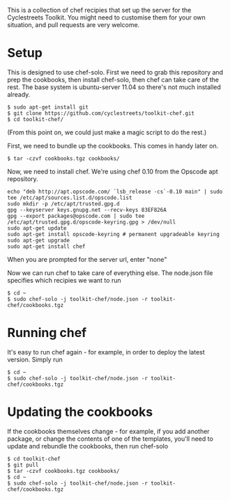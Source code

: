 This is a collection of chef recipies that set up the server for the
Cyclestreets Toolkit. You might need to customise them for your own situation,
and pull requests are very welcome.

# Setup

This is designed to use chef-solo. First we need to grab this repository and
prep the cookbooks, then install chef-solo, then chef can take care of the rest.
The base system is ubuntu-server 11.04 so there's not much installed already.

    $ sudo apt-get install git
    $ git clone https://github.com/cyclestreets/toolkit-chef.git
    $ cd toolkit-chef/

(From this point on, we could just make a magic script to do the rest.)

First, we need to bundle up the cookbooks. This comes in handy later on.

    $ tar -czvf cookbooks.tgz cookbooks/

Now, we need to install chef. We're using chef 0.10 from the Opscode apt
repository.

    echo "deb http://apt.opscode.com/ `lsb_release -cs`-0.10 main" | sudo tee /etc/apt/sources.list.d/opscode.list
    sudo mkdir -p /etc/apt/trusted.gpg.d
    gpg --keyserver keys.gnupg.net --recv-keys 83EF826A
    gpg --export packages@opscode.com | sudo tee /etc/apt/trusted.gpg.d/opscode-keyring.gpg > /dev/null
    sudo apt-get update
    sudo apt-get install opscode-keyring # permanent upgradeable keyring
    sudo apt-get upgrade
    sudo apt-get install chef

When you are prompted for the server url, enter "none"

Now we can run chef to take care of everything else. The node.json file
specifies which recipies we want to run

    $ cd ~
    $ sudo chef-solo -j toolkit-chef/node.json -r toolkit-chef/cookbooks.tgz

# Running chef

It's easy to run chef again - for example, in order to deploy the latest version. Simply run

    $ cd ~
    $ sudo chef-solo -j toolkit-chef/node.json -r toolkit-chef/cookbooks.tgz

# Updating the cookbooks

If the cookbooks themselves change - for example, if you add another package,
or change the contents of one of the templates, you'll need to update and rebundle
the cookbooks, then run chef-solo

    $ cd toolkit-chef
    $ git pull
    $ tar -czvf cookbooks.tgz cookbooks/
    $ cd ~
    $ sudo chef-solo -j toolkit-chef/node.json -r toolkit-chef/cookbooks.tgz
